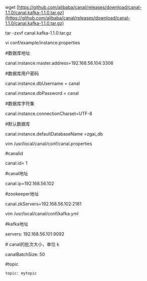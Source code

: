wget [https://github.com/alibaba/canal/releases/download/canal-1.1.0/canal.kafka-1.1.0.tar.gz](https://github.com/alibaba/canal/releases/download/canal-1.1.0/canal.kafka-1.1.0.tar.gz)

tar -zxvf canal.kafka-1.1.0.tar.gz

vi conf/example/instance.properties



\#数据库地址

canal.instance.master.address=192.168.56.104:3306



\#数据库用户密码

canal.instance.dbUsername = canal

canal.instance.dbPassword = canal



\#数据库字符集

canal.instance.connectionCharset=UTF-8



\#默认数据库

canal.instance.defaultDatabaseName =zgai\_db





vim /usr/local/canal/conf/canal.properties



\#canalid

canal.id= 1



\#canal地址

canal.ip=192.168.56.102



\#zookeeper地址

canal.zkServers=192.168.56.102:2181





vim /usr/local/canal/conf/kafka.yml



\#kafka地址

servers: 192.168.56.101:9092



\# canal的批次大小，单位 k

canalBatchSize: 50



\#topic

    topic: mytopic



